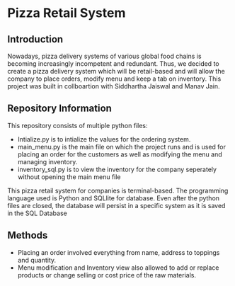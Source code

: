 # Pizza Retail System

## Introduction

Nowadays, pizza delivery systems of various global food chains is becoming increasingly incompetent and redundant. Thus, we decided to create a pizza delivery system which will be retail-based and will allow the company to place orders, modify menu and keep a tab on inventory.
This project was built in collboartion with Siddhartha Jaiswal and Manav Jain.


## Repository Information

This repository consists of multiple python files:
- Intialize.py is to intialize the values for the ordering system. 
- main_menu.py is the main file on which the project runs and is used for placing an order for the customers as well as modifying the menu and managing inventory.
- inventory_sql.py is to view the inventory for the company seperately without opening the main menu file


This pizza retail system for companies is terminal-based. The programming language used is Python and SQLlite for database. Even after the python files are closed, the database will persist in a specific system as it is saved in the SQL Database


## Methods

- Placing an order involved everything from name, address to toppings and quantity.
- Menu modification and Inventory view also allowed to add or replace products or change selling or cost price of the raw materials.
